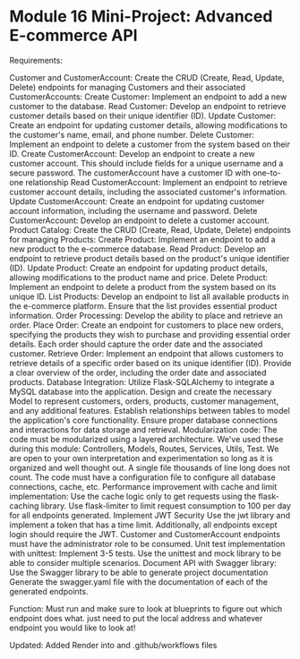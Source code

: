 # Module 16 Mini-Project: Advanced E-commerce API
Requirements:

Customer and CustomerAccount: Create the CRUD (Create, Read, Update, Delete) endpoints for managing Customers and their associated CustomerAccounts:
Create Customer: Implement an endpoint to add a new customer to the database.
Read Customer: Develop an endpoint to retrieve customer details based on their unique identifier (ID).
Update Customer: Create an endpoint for updating customer details, allowing modifications to the customer's name, email, and phone number.
Delete Customer: Implement an endpoint to delete a customer from the system based on their ID.
Create CustomerAccount: Develop an endpoint to create a new customer account. This should include fields for a unique username and a secure password. The customerAccount have a customer ID with one-to-one relationship
Read CustomerAccount: Implement an endpoint to retrieve customer account details, including the associated customer's information.
Update CustomerAccount: Create an endpoint for updating customer account information, including the username and password.
Delete CustomerAccount: Develop an endpoint to delete a customer account.
Product Catalog: Create the CRUD (Create, Read, Update, Delete) endpoints for managing Products:
Create Product: Implement an endpoint to add a new product to the e-commerce database. 
Read Product: Develop an endpoint to retrieve product details based on the product's unique identifier (ID). 
Update Product: Create an endpoint for updating product details, allowing modifications to the product name and price.
Delete Product: Implement an endpoint to delete a product from the system based on its unique ID.
List Products: Develop an endpoint to list all available products in the e-commerce platform. Ensure that the list provides essential product information.
Order Processing: Develop the ability to place and retrieve an order.
Place Order: Create an endpoint for customers to place new orders, specifying the products they wish to purchase and providing essential order details. Each order should capture the order date and the associated customer.
Retrieve Order: Implement an endpoint that allows customers to retrieve details of a specific order based on its unique identifier (ID). Provide a clear overview of the order, including the order date and associated products.
Database Integration:
Utilize Flask-SQLAlchemy to integrate a MySQL database into the application.
Design and create the necessary Model to represent customers, orders, products, customer management, and any additional features.
Establish relationships between tables to model the application's core functionality.
Ensure proper database connections and interactions for data storage and retrieval.
Modularization code:
The code must be modularized using a layered architecture. We've used these during this module: Controllers, Models, Routes, Services, Utils, Test. We are open to your own interpretation and experimentation so long as it is organized and well thought out. A single file thousands of line long does not count.
The code must have a configuration file to configure all database connections, cache, etc.
Performance improvement with cache and limit implementation:
Use the cache logic only to get requests using the flask-caching library.
Use flask-limiter to limit request consumption to 100 per day for all endpoints generated.
Implement JWT Security
Use the jwt library and implement a token that has a time limit. Additionally, all endpoints except login should require the JWT.
Customer and CustomerAccount endpoints must have the administrator role to be consumed.
Unit test implementation with unittest:
Implement 3-5 tests. Use the unittest and mock library to be able to consider multiple scenarios.
Document API with Swagger library:
Use the Swagger library to be able to generate project documentation
Generate the swagger.yaml file with the documentation of each of the generated endpoints.

Function: Must run and make sure to look at blueprints to figure out which endpoint does what. just need to put the local address and whatever endpoint you would like to look at!

Updated: Added Render into and .github/workflows files 
